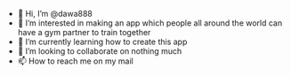 - 👋 Hi, I’m @dawa888
- 👀 I’m interested in making an app which people all around the world can have a gym partner to train together
- 🌱 I’m currently learning how to create this app
- 💞️ I’m looking to collaborate on nothing much
- 📫 How to reach me on my mail

<!---
dawa888/dawa888 is a ✨ special ✨ repository because its `README.md` (this file) appears on your GitHub profile.
You can click the Preview link to take a look at your changes.
--->

